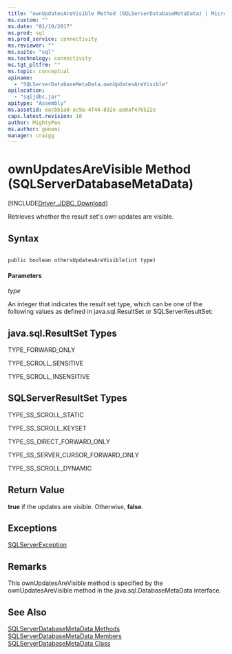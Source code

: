 ```yaml
---
title: "ownUpdatesAreVisible Method (SQLServerDatabaseMetaData) | Microsoft Docs"
ms.custom: ""
ms.date: "01/19/2017"
ms.prod: sql
ms.prod_service: connectivity
ms.reviewer: ""
ms.suite: "sql"
ms.technology: connectivity
ms.tgt_pltfrm: ""
ms.topic: conceptual
apiname: 
  - "SQLServerDatabaseMetaData.ownUpdatesAreVisible"
apilocation: 
  - "sqljdbc.jar"
apitype: "Assembly"
ms.assetid: eacbb1a8-ac9a-4f44-832e-ae0af476522e
caps.latest.revision: 10
author: MightyPen
ms.author: genemi
manager: craigg
---
```

# ownUpdatesAreVisible Method (SQLServerDatabaseMetaData)
[!INCLUDE[Driver_JDBC_Download](../../../includes/driver_jdbc_download.md)]

  Retrieves whether the result set's own updates are visible.  
  
## Syntax  
  
```  
  
public boolean othersUpdatesAreVisible(int type)  
```  
  
#### Parameters  
 *type*  
  
 An integer that indicates the result set type, which can be one of the following values as defined in java.sql.ResultSet or SQLServerResultSet:  
  
## java.sql.ResultSet Types  
 TYPE_FORWARD_ONLY  
  
 TYPE_SCROLL_SENSITIVE  
  
 TYPE_SCROLL_INSENSITIVE  
  
## SQLServerResultSet Types  
 TYPE_SS_SCROLL_STATIC  
  
 TYPE_SS_SCROLL_KEYSET  
  
 TYPE_SS_DIRECT_FORWARD_ONLY  
  
 TYPE_SS_SERVER_CURSOR_FORWARD_ONLY  
  
 TYPE_SS_SCROLL_DYNAMIC  
  
## Return Value  
 **true** if the updates are visible. Otherwise, **false**.  
  
## Exceptions  
 [SQLServerException](../../../connect/jdbc/reference/sqlserverexception-class.md)  
  
## Remarks  
 This ownUpdatesAreVisible method is specified by the ownUpdatesAreVisible method in the java.sql.DatabaseMetaData interface.  
  
## See Also  
 [SQLServerDatabaseMetaData Methods](../../../connect/jdbc/reference/sqlserverdatabasemetadata-methods.md)   
 [SQLServerDatabaseMetaData Members](../../../connect/jdbc/reference/sqlserverdatabasemetadata-members.md)   
 [SQLServerDatabaseMetaData Class](../../../connect/jdbc/reference/sqlserverdatabasemetadata-class.md)  
  
  
